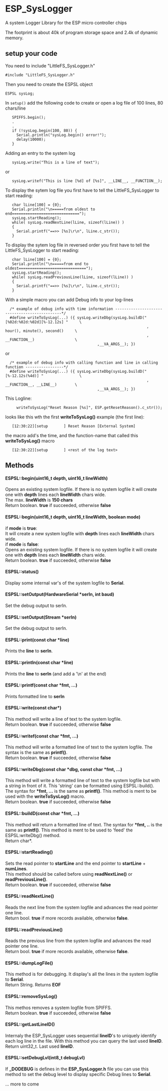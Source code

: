 # ESP_SysLogger
A system Logger Library for the ESP micro controller chips

The footprint is about 40k of program storage space and 2.4k of dynamic memory.

## setup your code

You need to include "LittleFS_SysLogger.h"
```
#include "LittleFS_SysLogger.h"
```

Then you need to create the ESPSL object 
```
ESPSL sysLog;
```
In `setup()` add the following code to create or open a log file of 100 lines, 80 chars/line
```
   SPIFFS.begin();
   .
   .
   if (!sysLog.begin(100, 80)) {
     Serial.println("sysLog.begin() error!");
     delay(10000);
   }
```
Adding an entry to the system log 
```
   sysLog.write("This is a line of text");
```
or
```
   sysLog.writef("This is line [%d] of [%s]", __LINE__, __FUNCTION__);
```
To display the sytem log file you first have to tell the LittleFS_SysLogger
to start reading:
```
   char lLine[100] = {0};
   Serial.println("\n=====from oldest to end==============================");
   sysLog.startReading();
   while( sysLog.readNextLine(lLine, sizeof(lLine)) )
   {
     Serial.printf("==>> [%s]\r\n", lLine.c_str());
   }
```

To display the sytem log file in reversed order you first have to tell the LittleFS_SysLogger
to start reading:
```
   char lLine[100] = {0};
   Serial.println("\n=====from end to oldest==============================");
   sysLog.startReading();
   while( sysLog.readPreviousLine(lLine, sizeof(lLine)) )
   {
     Serial.printf("==>> [%s]\r\n", lLine.c_str());
   }
```

With a simple macro you can add Debug info to your log-lines
```
  /* example of debug info with time information ----------------------------------------------*/
  #define writeToSysLog(...) ({ sysLog.writeDbg(sysLog.buildD("[%02d:%02d:%02d][%-12.12s] "     \
                                                               , hour(), minute(), second()     \
                                                               , __FUNCTION__)                  \
                                         ,__VA_ARGS__); })
```
or
```
  /* example of debug info with calling function and line in calling function -----------------*/
  #define writeToSysLog(...) ({ sysLog.writeDbg(sysLog.buildD("[%-12.12s(%4d)] "                \
                                                               , __FUNCTION__, __LINE__)        \
                                         ,__VA_ARGS__); })
```
This Logline:
```
     writeToSysLog("Reset Reason [%s]", ESP.getResetReason().c_str());
```
looks like this wth the first **writeToSysLog()** example (the first line):
```
   [12:30:22][setup       ] Reset Reason [External System] 
```
the macro add's the time, and the function-name that called this
**writeToSysLog()** macro
```
   [12:30:22][setup       ] <rest of the log text>
```

## Methods

#### ESPSL::begin(uint16_t depth,  uint16_t lineWidth)
Opens an existing system logfile. If there is no system logfile
it will create one with **depth** lines each **lineWidth** chars wide.
<br>
The max. **lineWidth** is **150 chars**
<br>
Return boolean. **true** if succeeded, otherwise **false**


#### ESPSL::begin(uint16_t depth,  uint16_t lineWidth, boolean mode)
if **mode** is **true**:<br>
It will create a new system logfile with **depth** lines each **lineWidth** chars wide.
<br>
if **mode** is **false**:<br>
Opens an existing system logfile. If there is no system logfile
it will create one with **depth** lines each **lineWidth** chars wide.
<br>
Return boolean. **true** if succeeded, otherwise **false**


#### ESPSL::status()
Display some internal var's of the system logfile to **Serial**.


#### ESPSL::setOutput(HardwareSerial *serIn, int baud)
Set the debug output to serIn.


#### ESPSL::setOutput(Stream *serIn)
Set the debug output to serIn.


#### ESPSL::print(const char *line)
Prints the **line** to **serIn**.


#### ESPSL::println(const char *line)
Prints the **line** to **serIn** (and add a '\\n' at the end)


#### ESPSL::printf(const char *fmt, ...)
Prints formatted line to **serIn** 


#### ESPSL::write(const char*)
This method will write a line of text to the system logfile.
<br>
Return boolean. **true** if succeeded, otherwise **false**


#### ESPSL::writef(const char *fmt, ...)
This method will write a formatted line of text to the system logfile.
The syntax is the same as **printf()**.
<br>
Return boolean. **true** if succeeded, otherwise **false**


#### ESPSL::writeDbg(const char *dbg, const char *fmt, ...)
This method will write a formatted line of text to the system logfile but with
a string in front of it. This 'string' can be formatted using ESPSL::build().
The syntax for **\*fmt, ...** is the same as **printf()**.
This method is ment to be used with the **writeToSysLog()** macro.
<br>
Return boolean. **true** if succeeded, otherwise **false**


#### ESPSL::buildD(const char *fmt, ...)
This method will return a formatted line of text.
The syntax for **\*fmt, ..** is the same as **printf()**.
This method is ment to be used to 'feed' the ESPSL:writeDbg() 
method.
<br>
Return char\*. 


#### ESPSL::startReading()
Sets the read pointer to **startLine** and the end pointer to
**startLine** + **numLines**.
<br>
This method should be called before using **readNextLine()** or **readPreviousLine()**.
<br>
Return boolean. **true** if succeeded, otherwise **false**


#### ESPSL::readNextLine()
Reads the next line from the system logfile and advances the read pointer one line.
<br>
Return bool. **true** if more records available, otherwise **false**.


#### ESPSL::readPreviousLine()
Reads the previous line from the system logfile and advances the read pointer one line.
<br>
Return bool. **true** if more records available, otherwise **false**.


#### ESPSL::dumpLogFile()
This method is for debugging. It display's all the lines in the
system logfile to **Serial**.
<br>
Return String. Returns **EOF**


#### ESPSL::removeSysLog()
This methos removes a system logfile from SPIFFS.
<br>
Return boolean. **true** if succeeded, otherwise **false**


#### ESPSL::getLastLineID()
Internaly the ESP_SysLogger uses sequential **lineID**'s to uniquely
identify each log line in the file. With this method you can query
the last used **lineID**.
<br>
Return uint32_t. Last used **lineID**.


#### ESPSL::setDebugLvl(int8_t debugLvl)
If **_DODEBUG** is defines in the **ESP_SysLogger.h** file you can use this
method to set the debug level to display specific Debug lines to **Serial**.


... more to come
